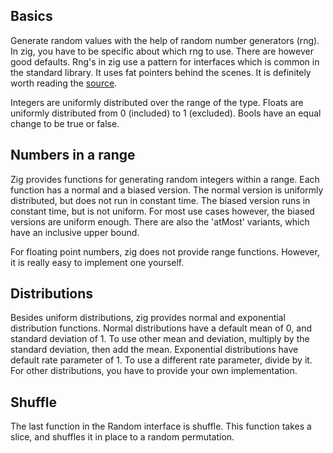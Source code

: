 ## Basics

Generate random values with the help of random number generators (rng). In zig, you have to be
specific about which rng to use. There are however good defaults. Rng's in zig use a pattern
for interfaces which is common in the standard library. It uses fat pointers behind the scenes. It
is definitely worth reading the
[source](https://github.com/ziglang/zig/blob/master/lib/std/rand.zig).

Integers are uniformly distributed over the range of the type. Floats are uniformly distributed from
0 (included) to 1 (excluded). Bools have an equal change to be true or false.

<!-- MARKDOWN-AUTO-DOCS:START (CODE:src=./basics.zig) -->
<!-- MARKDOWN-AUTO-DOCS:END -->

## Numbers in a range

Zig provides functions for generating random integers within a range. Each function has a normal
and a biased version. The normal version is uniformly distributed, but does not run in constant
time. The biased version runs in constant time, but is not uniform. For most use cases however,
the biased versions are uniform enough. There are also the 'atMost' variants, which have an
inclusive upper bound.

For floating point numbers, zig does not provide range functions. However, it is really easy to
implement one yourself.

<!-- MARKDOWN-AUTO-DOCS:START (CODE:src=./range.zig) -->
<!-- MARKDOWN-AUTO-DOCS:END -->

## Distributions

Besides uniform distributions, zig provides normal and exponential distribution functions.
Normal distributions have a default mean of 0, and standard deviation of 1. To use other mean
and deviation, multiply by the standard deviation, then add the mean.
Exponential distributions have default rate parameter of 1. To use a different rate parameter,
divide by it. For other distributions, you have to provide your own implementation.

<!-- MARKDOWN-AUTO-DOCS:START (CODE:src=./distributions.zig) -->
<!-- MARKDOWN-AUTO-DOCS:END -->

## Shuffle

The last function in the Random interface is shuffle. This function takes a slice, and shuffles
it in place to a random permutation.

<!-- MARKDOWN-AUTO-DOCS:START (CODE:src=./shuffle.zig) -->
<!-- MARKDOWN-AUTO-DOCS:END -->

